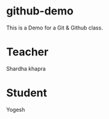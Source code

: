 # github-demo
This is a Demo for a Git &amp; Github class.

# Teacher 
Shardha khapra 

# Student 
Yogesh 